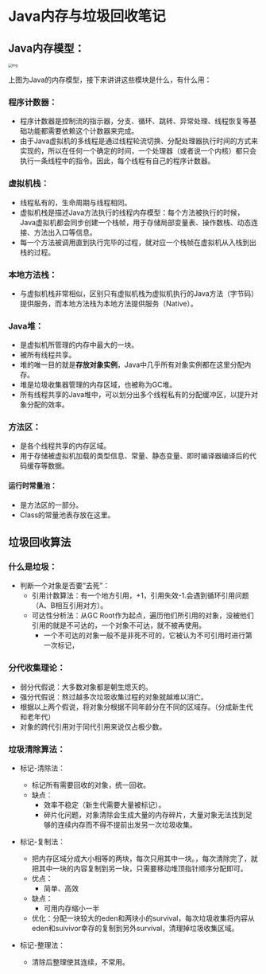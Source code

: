 # Java内存与垃圾回收笔记

## Java内存模型：

<img src="https://upload-images.jianshu.io/upload_images/10006199-a4108d8fb7810a71.jpeg?imageMogr2/auto-orient/strip|imageView2/2/w/1200/format/webp" alt="img" style="zoom:47%;" />

上图为Java的内存模型，接下来讲讲这些模块是什么，有什么用：

### 程序计数器：

* 程序计数器是控制流的指示器，分支、循环、跳转、异常处理、线程恢复等基础功能都需要依赖这个计数器来完成。
* 由于Java虚拟机的多线程是通过线程轮流切换、分配处理器执行时间的方式来实现的，所以在任何一个确定的时间，一个处理器（或者说一个内核）都只会执行一条线程中的指令。因此，每个线程有自己的程序计数器。

### 虚拟机栈：

* 线程私有的，生命周期与线程相同。
* 虚拟机栈是描述Java方法执行的线程内存模型：每个方法被执行的时候，Java虚拟机都会同步创建一个栈帧，用于存储局部变量表、操作数栈、动态连接、方法出入口等信息。
* 每一个方法被调用直到执行完毕的过程，就对应一个栈帧在虚拟机从入栈到出栈的过程。

### 本地方法栈：

* 与虚拟机栈非常相似，区别只有虚拟机栈为虚拟机执行的Java方法（字节码）提供服务，而本地方法栈为本地方法提供服务（Native）。

### Java堆：

* 是虚拟机所管理的内存中最大的一块。
* 被所有线程共享。
* 堆的唯一目的就是**存放对象实例**，Java中几乎所有对象实例都在这里分配内存。
* 堆是垃圾收集器管理的内存区域，也被称为GC堆。
* 所有线程共享的Java堆中，可以划分出多个线程私有的分配缓冲区，以提升对象分配的效率。

### 方法区：

* 是各个线程共享的内存区域。
* 用于存储被虚拟机加载的类型信息、常量、静态变量、即时编译器编译后的代码缓存等数据。

#### 运行时常量池：

* 是方法区的一部分。
* Class的常量池表存放在这里。

## 垃圾回收算法

### 什么是垃圾：

* 判断一个对象是否要“去死”：
  * 引用计数算法：有一个地方引用，+1，引用失效-1.会遇到循环引用问题（A、B相互引用对方）。
  * 可达性分析法：从GC Root作为起点，遍历他们所引用的对象，没被他们引用的就是不可达的，一个对象不可达，就不被再使用。
    * 一个不可达的对象一般不是非死不可的，它被认为不可引用时进行第一次标记，


### 分代收集理论：

* 弱分代假说：大多数对象都是朝生熄灭的。
* 强分代假说：熬过越多次垃圾收集过程的对象就越难以消亡。
* 根据以上两个假说，将对象分根据不同年龄分在不同的区域存。（分成新生代和老年代）
* 对象的跨代引用对于同代引用来说仅占极少数。

### 垃圾清除算法：

* 标记-清除法：

  * 标记所有需要回收的对象，统一回收。
  * 缺点：
    * 效率不稳定（新生代需要大量被标记）。
    * 碎片化问题，对象清除会生成大量的内存碎片，大量对象无法找到足够的连续内存而不得不提前出发另一次垃圾收集。

* 标记-复制法：

  * 把内存区域分成大小相等的两块，每次只用其中一块。，每次清除完了，就把其中一块的内容复制到另一块，只需要移动堆顶指针顺序分配即可。
  * 优点：
    * 简单、高效
  * 缺点：
    * 可用内存缩小一半
  * 优化：分配一块较大的eden和两块小的survival，每次垃圾收集将内容从eden和suivivor幸存的复制到另外survival，清理掉垃圾收集区域。

* 标记-整理法：

  * 清除后整理使其连续，不常用。